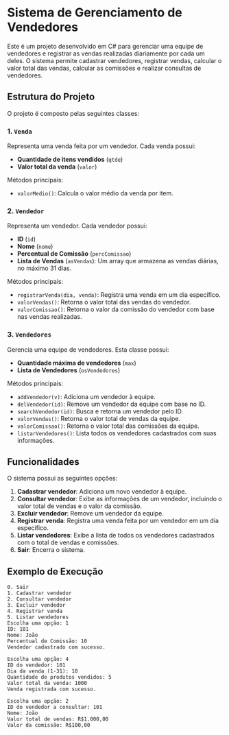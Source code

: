 # Sistema de Gerenciamento de Vendedores

Este é um projeto desenvolvido em C# para gerenciar uma equipe de vendedores e registrar as vendas realizadas diariamente por cada um deles. O sistema permite cadastrar vendedores, registrar vendas, calcular o valor total das vendas, calcular as comissões e realizar consultas de vendedores.

## Estrutura do Projeto

O projeto é composto pelas seguintes classes:

### 1. `Venda`
Representa uma venda feita por um vendedor. Cada venda possui:
- **Quantidade de itens vendidos** (`qtde`)
- **Valor total da venda** (`valor`)

Métodos principais:
- `valorMedio()`: Calcula o valor médio da venda por item.

### 2. `Vendedor`
Representa um vendedor. Cada vendedor possui:
- **ID** (`id`)
- **Nome** (`nome`)
- **Percentual de Comissão** (`percComissao`)
- **Lista de Vendas** (`asVendas`): Um array que armazena as vendas diárias, no máximo 31 dias.

Métodos principais:
- `registrarVenda(dia, venda)`: Registra uma venda em um dia específico.
- `valorVendas()`: Retorna o valor total das vendas do vendedor.
- `valorComissao()`: Retorna o valor da comissão do vendedor com base nas vendas realizadas.

### 3. `Vendedores`
Gerencia uma equipe de vendedores. Esta classe possui:
- **Quantidade máxima de vendedores** (`max`)
- **Lista de Vendedores** (`osVendedores`)

Métodos principais:
- `addVendedor(v)`: Adiciona um vendedor à equipe.
- `delVendedor(id)`: Remove um vendedor da equipe com base no ID.
- `searchVendedor(id)`: Busca e retorna um vendedor pelo ID.
- `valorVendas()`: Retorna o valor total de vendas da equipe.
- `valorComissao()`: Retorna o valor total das comissões da equipe.
- `listarVendedores()`: Lista todos os vendedores cadastrados com suas informações.

## Funcionalidades

O sistema possui as seguintes opções:

1. **Cadastrar vendedor**: Adiciona um novo vendedor à equipe.
2. **Consultar vendedor**: Exibe as informações de um vendedor, incluindo o valor total de vendas e o valor da comissão.
3. **Excluir vendedor**: Remove um vendedor da equipe.
4. **Registrar venda**: Registra uma venda feita por um vendedor em um dia específico.
5. **Listar vendedores**: Exibe a lista de todos os vendedores cadastrados com o total de vendas e comissões.
6. **Sair**: Encerra o sistema.

## Exemplo de Execução

```plaintext
0. Sair
1. Cadastrar vendedor
2. Consultar vendedor
3. Excluir vendedor
4. Registrar venda
5. Listar vendedores
Escolha uma opção: 1
ID: 101
Nome: João
Percentual de Comissão: 10
Vendedor cadastrado com sucesso.

Escolha uma opção: 4
ID do vendedor: 101
Dia da venda (1-31): 10
Quantidade de produtos vendidos: 5
Valor total da venda: 1000
Venda registrada com sucesso.

Escolha uma opção: 2
ID do vendedor a consultar: 101
Nome: João
Valor total de vendas: R$1.000,00
Valor da comissão: R$100,00
 
